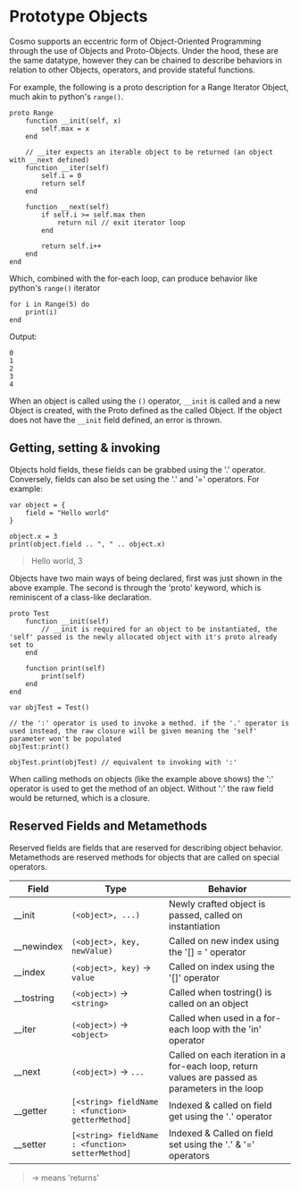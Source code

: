 # Prototype Objects

Cosmo supports an eccentric form of Object-Oriented Programming through the use of Objects and Proto-Objects. Under the hood, these are the same datatype, however they can be chained to describe behaviors in relation to other Objects, operators, and provide stateful functions.

For example, the following is a proto description for a Range Iterator Object, much akin to python's `range()`.

```
proto Range
    function __init(self, x)
        self.max = x
    end

    // __iter expects an iterable object to be returned (an object with __next defined)
    function __iter(self)
        self.i = 0
        return self
    end

    function __next(self)
        if self.i >= self.max then
            return nil // exit iterator loop
        end

        return self.i++
    end
end
```

Which, combined with the for-each loop, can produce behavior like python's `range()` iterator

```
for i in Range(5) do
    print(i)
end
```

Output:
```
0
1
2
3
4
```

When an object is called using the `()` operator, `__init` is called and a new Object is created, with the Proto defined as the called Object. If the object does not have the `__init` field defined, an error is thrown.

## Getting, setting & invoking

Objects hold fields, these fields can be grabbed using the '.' operator. Conversely, fields can also be set using the '.' and '=' operators. For example:

```
var object = {
    field = "Hello world"
}

object.x = 3
print(object.field .. ", " .. object.x)
```
> Hello world, 3

Objects have two main ways of being declared, first was just shown in the above example. The second is through the 'proto' keyword, which is reminiscent of a class-like declaration.

```
proto Test
    function __init(self)
        // __init is required for an object to be instantiated, the 'self' passed is the newly allocated object with it's proto already set to 
    end

    function print(self)
        print(self)
    end
end

var objTest = Test()

// the ':' operator is used to invoke a method. if the '.' operator is used instead, the raw closure will be given meaning the 'self' parameter won't be populated
objTest:print()

objTest.print(objTest) // equivalent to invoking with ':'
```

When calling methods on objects (like the example above shows) the ':' operator is used to get the method of an object. Without ':' the raw field would be returned, which is a closure.

## Reserved Fields and Metamethods

Reserved fields are fields that are reserved for describing object behavior. Metamethods are reserved methods for objects
that are called on special operators.

| Field        | Type                                             | Behavior                                                    |
| ------------ | ------------------------------------------------ | ----------------------------------------------------------- |
| __init       | `(<object>, ...)`                                | Newly crafted object is passed, called on instantiation     |
| __newindex   | `(<object>, key, newValue)`                      | Called on new index using the '[] = ' operator              |
| __index      | `(<object>, key)` -> `value`                     | Called on index using the '[]' operator                     |
| __tostring   | `(<object>)` -> `<string>`                       | Called when tostring() is called on an object               |
| __iter       | `(<object>)` -> `<object>`                       | Called when used in a for-each loop with the 'in' operator  |
| __next       | `(<object>)` -> `...`                            | Called on each iteration in a for-each loop, return values are passed as parameters in the loop |
| __getter     | `[<string> fieldName : <function> getterMethod]` | Indexed & called on field get using the '.' operator        |
| __setter     | `[<string> fieldName : <function> setterMethod]` | Indexed & Called on field set using the '.' & '=' operators |
> -> means 'returns'
